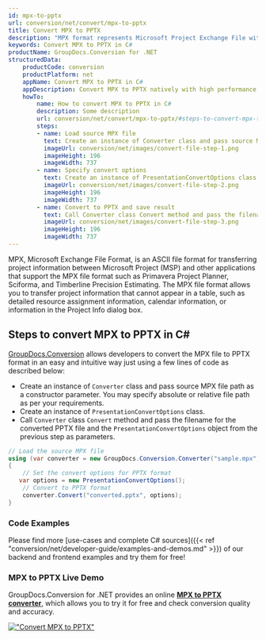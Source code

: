```yaml
---
id: mpx-to-pptx
url: conversion/net/convert/mpx-to-pptx
title: Convert MPX to PPTX
description: "MPX format represents Microsoft Project Exchange File with .mpx extension. Learn how to convert MPX to PPTX file programmatically in C# language using GroupDocs.Conversion for .NET library."
keywords: Convert MPX to PPTX in C#
productName: GroupDocs.Conversion for .NET
structuredData:
    productCode: conversion
    productPlatform: net
    appName: Convert MPX to PPTX in C#
    appDescription: Convert MPX to PPTX natively with high performance using C# language and server side GroupDocs.Conversion for .NET APIs, without the use of any software like Microsoft or Open Office.
    howTo:
        name: How to convert MPX to PPTX in C# 
        description: Some description
        url: conversion/net/convert/mpx-to-pptx/#steps-to-convert-mpx-to-pptx-in-c
        steps:
        - name: Load source MPX file 
          text: Create an instance of Converter class and pass source MPX file path as a constructor parameter. You may specify absolute or relative file path as per your requirements. 
          imageUrl: conversion/net/images/convert-file-step-1.png
          imageHeight: 196
          imageWidth: 737
        - name: Specify convert options 
          text: Create an instance of PresentationConvertOptions class.
          imageUrl: conversion/net/images/convert-file-step-2.png
          imageHeight: 196
          imageWidth: 737
        - name: Convert to PPTX and save result 
          text: Call Converter class Convert method and pass the filename for the converted HTML file and the PresentationConvertOptions object from the previous step as parameters.
          imageUrl: conversion/net/images/convert-file-step-3.png
          imageHeight: 196
          imageWidth: 737
---
```


MPX, Microsoft Exchange File Format, is an ASCII file format for transferring project information between Microsoft Project (MSP) and other applications that support the MPX file format such as Primavera Project Planner, Sciforma, and Timberline Precision Estimating. The MPX file format allows you to transfer project information that cannot appear in a table, such as detailed resource assignment information, calendar information, or information in the Project Info dialog box.

## Steps to convert MPX to PPTX in C#

[GroupDocs.Conversion](https://products.groupdocs.com/conversion/net) allows developers to convert the MPX file to PPTX format in an easy and intuitive way just using a few lines of code as described below:

* Create an instance of `Converter` class and pass source MPX file path as a constructor parameter. You may specify absolute or relative file path as per your requirements. 
* Create an instance of `PresentationConvertOptions` class.
* Call `Converter` class `Convert` method and pass the filename for the converted PPTX file and the `PresentationConvertOptions` object from the previous step as parameters.

```csharp
// Load the source MPX file
using (var converter = new GroupDocs.Conversion.Converter("sample.mpx"))
{
    // Set the convert options for PPTX format
   var options = new PresentationConvertOptions();
    // Convert to PPTX format
    converter.Convert("converted.pptx", options);
}
```

### Code Examples

Please find more [use-cases and complete C# sources]({{< ref "conversion/net/developer-guide/examples-and-demos.md" >}}) of our backend and frontend examples and try them for free!

### MPX to PPTX Live Demo

GroupDocs.Conversion for .NET provides an online [**MPX to PPTX converter**](https://products.groupdocs.app/conversion/mpx-to-pptx), which allows you to try it for free and check conversion quality and accuracy.

[!["Convert MPX to PPTX"](conversion/net/images/convert-to-pptx/convert-mpx-to-pptx.png)](https://products.groupdocs.app/conversion/mpx-to-pptx)